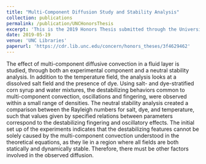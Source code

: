 ```yaml
---
title: "Multi-Component Diffusion Study and Stability Analysis"
collection: publications
permalink: /publication/UNCHonorsThesis
excerpt: 'This is the 2019 Honors Thesis submitted through the University of North Carolina. The effect of multi-component diffusive convection in a fluid layer is studied, through both an experimental component and a neutral stability analysis.'
date: 2019-05-19
venue: 'UNC Libraries'
paperurl: 'https://cdr.lib.unc.edu/concern/honors_theses/3f4629462'
---
```


The effect of multi-component diffusive convection in a fluid layer is studied, through both an experimental component and a neutral stability analysis. In addition to the temperature field, the analysis looks at a dissolved salt field and the presence of dye. Using salt- and dye-stratified corn syrup and water mixtures, the destabilizing behaviors common to multi-component convection, oscillations and fingering, were observed within a small range of densities. The neutral stability analysis created a comparison between the Rayleigh numbers for salt, dye, and temperature, such that values given by specified relations between parameters correspond to the destabilizing fingering and oscillatory effects. The initial set up of the experiments indicates that the destabilizing features cannot be solely caused by the multi-component convection understood in the theoretical equations, as they lie in a region where all fields are both statically and dynamically stable. Therefore, there must be other factors involved in the observed diffusion.
